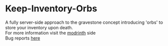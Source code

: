 # Keep-Inventory-Orbs
A fully server-side approach to the gravestone concept introducing 'orbs' to store your inventory upon death.<br>
For more information visit the [modrinth](https://modrinth.com/datapack/keep-inventory-orbs) side<br>
Bug reports [here](https://github.com/CreepermeYT/Keep-Inventory-Orbs/issues)
